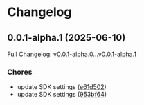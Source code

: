 # Changelog

## 0.0.1-alpha.1 (2025-06-10)

Full Changelog: [v0.0.1-alpha.0...v0.0.1-alpha.1](https://github.com/brandnholl/doge-sdk/compare/v0.0.1-alpha.0...v0.0.1-alpha.1)

### Chores

* update SDK settings ([e61d502](https://github.com/brandnholl/doge-sdk/commit/e61d502c5f995a327da72093ad819d2762f801a8))
* update SDK settings ([953bf64](https://github.com/brandnholl/doge-sdk/commit/953bf649b55bfd2fe8fd7cdb6cfcf8c7d81ababb))
